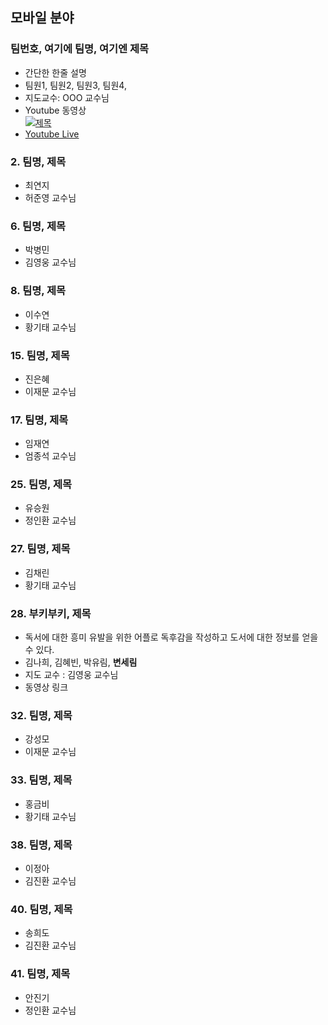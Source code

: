 ## 모바일 분야

### 팀번호, 여기에 팀명, 여기엔 제목
  - 간단한 한줄 설명
  - 팀원1, 팀원2, 팀원3, 팀원4, 
  - 지도교수: OOO 교수님
  - Youtube 동영상 <br/>
 [![제목](https://img.youtube.com/vi/bnDbjydNtZs/0.jpg)](https://www.youtube.com/watch?v=bnDbjydNtZs)
  - [Youtube Live]()

### 2. 팀명, 제목	
- 최연지
- 허준영 교수님

### 6. 팀명, 제목	
- 박병민
- 김영웅 교수님

### 8. 팀명, 제목	
- 이수연
- 황기태 교수님

### 15. 팀명, 제목	
- 진은혜	
- 이재문 교수님

### 17. 팀명, 제목	
- 임재연 	
- 엄종석 교수님

### 25. 팀명, 제목	
- 유승원
- 정인환 교수님

### 27. 팀명, 제목	
- 김채린	
- 황기태 교수님

### 28. 부키부키, 제목
- 독서에 대한 흥미 유발을 위한 어플로 독후감을 작성하고 도서에 대한 정보를 얻을 수 있다. 
- 김나희, 김혜빈, 박유림, **변세림**
- 지도 교수 : 김영웅 교수님
- 동영상 링크

### 32. 팀명, 제목	
- 강성모
- 이재문 교수님

### 33. 팀명, 제목	
- 홍금비 	
- 황기태 교수님

### 38. 팀명, 제목	
- 이정아	
- 김진환 교수님

### 40. 팀명, 제목	
- 송희도	
- 김진환 교수님

### 41. 팀명, 제목	
- 안진기 	
- 정인환 교수님
